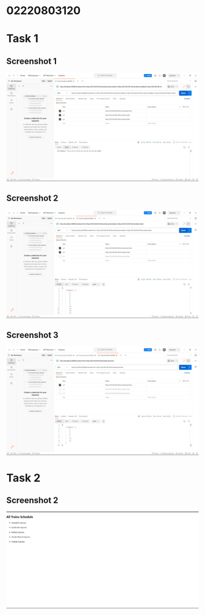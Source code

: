 # 02220803120

# Task 1

## Screenshot 1

<img src="./number-management-service/Screenshot (20).png">

## Screenshot 2

<img src="./number-management-service/Screenshot (21).png">

## Screenshot 3

<img src="./number-management-service/Screenshot (22).png">

# Task 2

## Screenshot 2

<img src="./train-report/Screenshot.png">
